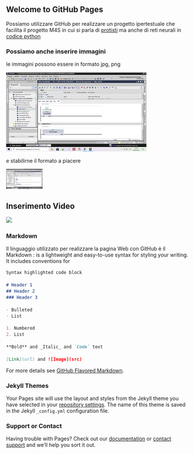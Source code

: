 ## Welcome to GitHub Pages

Possiamo utilizzare GitHub per realizzare un progetto ipertestuale che facilita il progetto M4S in cui si parla di [protisti](https://it.wikipedia.org/wiki/Protista) ma anche di reti neurali in [codice python](https://github.com/alberto-del-carlo/alberto-del-carlo.github.io/blob/main/object_detection_demo_ssd_async.py)

### Possiamo anche inserire immagini 
le immagini possono essere in formato jpg, png 

<img src="Immagine.png">

e stabilirne il formato a piacere

<img src="Immagine.png" width=100>

## Inserimento Video

[<img src="https://img.youtube.com/watch?v=2P0j74Kl6sE&feature=youtu.be/maxresdefault.jpg" width="50%">](https://youtu.be/watch?v=2P0j74Kl6sE&feature=youtu.be)

### Markdown
Il linguaggio utilizzato per realizzare la pagina Web con GitHub è il Markdown : is a lightweight and easy-to-use syntax for styling your writing. It includes conventions for

```markdown
Syntax highlighted code block

# Header 1
## Header 2
### Header 3

- Bulleted
- List

1. Numbered
2. List

**Bold** and _Italic_ and `Code` text

[Link](url) and ![Image](src)
```

For more details see [GitHub Flavored Markdown](https://guides.github.com/features/mastering-markdown/).

### Jekyll Themes

Your Pages site will use the layout and styles from the Jekyll theme you have selected in your [repository settings](https://github.com/alberto-del-carlo/alberto-del-carlo.github.io/settings). The name of this theme is saved in the Jekyll `_config.yml` configuration file.

### Support or Contact

Having trouble with Pages? Check out our [documentation](https://docs.github.com/categories/github-pages-basics/) or [contact support](https://support.github.com/contact) and we’ll help you sort it out.
